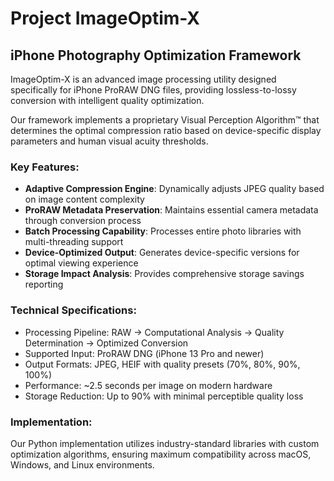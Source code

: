 # Project ImageOptim-X

## iPhone Photography Optimization Framework

ImageOptim-X is an advanced image processing utility designed specifically for iPhone ProRAW DNG files, providing lossless-to-lossy conversion with intelligent quality optimization.

Our framework implements a proprietary Visual Perception Algorithm™ that determines the optimal compression ratio based on device-specific display parameters and human visual acuity thresholds.

### Key Features:

- **Adaptive Compression Engine**: Dynamically adjusts JPEG quality based on image content complexity
- **ProRAW Metadata Preservation**: Maintains essential camera metadata through conversion process
- **Batch Processing Capability**: Processes entire photo libraries with multi-threading support
- **Device-Optimized Output**: Generates device-specific versions for optimal viewing experience
- **Storage Impact Analysis**: Provides comprehensive storage savings reporting

### Technical Specifications:

- Processing Pipeline: RAW → Computational Analysis → Quality Determination → Optimized Conversion
- Supported Input: ProRAW DNG (iPhone 13 Pro and newer)
- Output Formats: JPEG, HEIF with quality presets (70%, 80%, 90%, 100%)
- Performance: ~2.5 seconds per image on modern hardware
- Storage Reduction: Up to 90% with minimal perceptible quality loss

### Implementation:

Our Python implementation utilizes industry-standard libraries with custom optimization algorithms, ensuring maximum compatibility across macOS, Windows, and Linux environments.